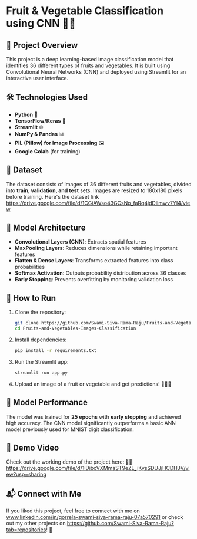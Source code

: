 # Fruit & Vegetable Classification using CNN 🍏🥦

## 📌 Project Overview
This project is a deep learning-based image classification model that identifies 36 different types of fruits and vegetables. It is built using Convolutional Neural Networks (CNN) and deployed using Streamlit for an interactive user interface.

## 🛠️ Technologies Used
- **Python** 🐍
- **TensorFlow/Keras** 🤖
- **Streamlit** 🌐
- **NumPy & Pandas** 📊
- **PIL (Pillow) for Image Processing** 🖼️
- **Google Colab** (for training)

## 📂 Dataset
The dataset consists of images of 36 different fruits and vegetables, divided into **train, validation, and test** sets. Images are resized to 180x180 pixels before training.
Here's the dataset link https://drive.google.com/file/d/1CGiAWso43GCsNo_faRq4jdDIlmwy7YI4/view

## 📑 Model Architecture
- **Convolutional Layers (CNN)**: Extracts spatial features
- **MaxPooling Layers**: Reduces dimensions while retaining important features
- **Flatten & Dense Layers**: Transforms extracted features into class probabilities
- **Softmax Activation**: Outputs probability distribution across 36 classes
- **Early Stopping**: Prevents overfitting by monitoring validation loss

## 🚀 How to Run
1. Clone the repository:
   ```bash
   git clone https://github.com/Swami-Siva-Rama-Raju/Fruits-and-Vegetables-Images-Classification.git
   cd Fruits-and-Vegetables-Images-Classification
   ```
2. Install dependencies:
   ```bash
   pip install -r requirements.txt
   ```
3. Run the Streamlit app:
   ```bash
   streamlit run app.py
   ```
4. Upload an image of a fruit or vegetable and get predictions! 📸🍎🥕

## 🎯 Model Performance
The model was trained for **25 epochs** with **early stopping** and achieved high accuracy. The CNN model significantly outperforms a basic ANN model previously used for MNIST digit classification.

## 📸 Demo Video
Check out the working demo of the project here:  🎥🔥
https://drive.google.com/file/d/1iDibxVXMmaST9eZL_jKysSDUJjHCDHJV/view?usp=sharing

## 📬 Connect with Me
If you liked this project, feel free to connect with me on www.linkedin.com/in/gorrela-swami-siva-rama-raju-07a570291 or check out my other projects on https://github.com/Swami-Siva-Rama-Raju?tab=repositories! 🚀

